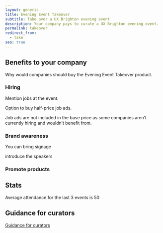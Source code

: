 ```yaml
---
layout: generic
title: Evening Event Takeover
subtitle: Take over a UX Brighton evening event
description: Your company pays to curate a UX Brighton evening event.
permalink: takeover
redirect_from:
  - take
seo: true
---
```

## Benefits to your company

Why would companies should buy the Evening Event Takeover product.

### Hiring

Mention jobs at the event.

Option to buy half-price job ads.

Job ads are not included in the base price as some companies aren’t currently hiring and wouldn’t benefit from.

### Brand awareness

You can bring signage

introduce the speakers

### Promote products

## Stats

Average attendance for the last 3 events is 50

## Guidance for curators

[G﻿uidance for curators](/curate)